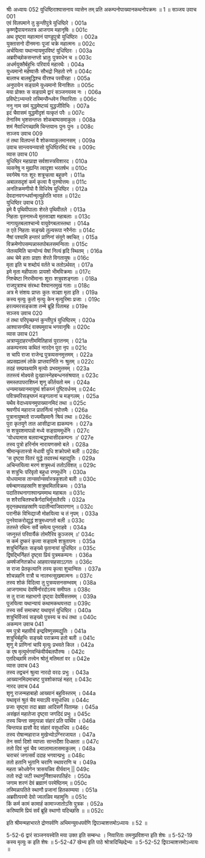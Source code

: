 श्रीः
अध्यायः 052
युधिष्ठिराश्वासनाय व्यासेन तम् प्रति अकम्पनोपाख्यानकथनोपक्रमः ॥ 1 ॥
सञ्जय उवाच 	001  
एवं विलपमाने तु कुन्तीपुत्रे युधिष्ठिरे ।	001a  
कृष्णद्वैपायनस्तत्र आजगाम महानृषिः ॥	001c  
अथ दृष्ट्वा महात्मानं पाण्डुपुत्रो युधिष्ठिरः ।	002a  
युक्तासनो दीनमनाः पूजां चक्रे महात्मनः ॥	002c  
अर्चयित्वा यथान्यायमुपविष्टं युधिष्ठिरः ।	003a  
अब्रवीच्छोकसन्तप्तो भ्रातुः पुत्रवधेन च ॥	003c  
अधर्मयुक्तैर्बहुभिः परिवार्य महारथैः ।	004a  
युध्यमानो महेष्वासैः सौभद्रो निहतो रणे ॥	004c  
बालश्च बालबुद्धिश्च वीरश्च परवीरहा ।	005a  
अनुपायेन सङ्ग्रामे युध्यमानो विनाशितः ॥	005c  
मया प्रोक्तः स सङ्ग्रामे द्वारं सञ्जनयस्व नः ।	006a  
प्रविष्टेऽभ्यन्तरे तस्मिन्सैन्धवेन निवारिताः ॥	006c  
ननु नाम समं युद्धमेष्टव्यं युद्धजीविभिः ।	007a  
इदं चैवासमं युद्धमीदृशं यत्कृतं परैः ॥	007c  
तेनास्मि भृशसन्तप्तः शोकबाष्पसमाकुलः ।	008a  
शमं नैवाधिगच्छामि चिन्तयानः पुनः पुनः ॥	008c  
सञ्जय उवाच 	009  
तं तथा विलपन्तं वै शोकव्याकुलमानसम् ।	009a  
उवाच सान्त्वयन्व्यासो युधिष्ठिरमिदं वचः ॥	009c  
व्यास उवाच 	010  
युधिष्ठिर महाप्राज्ञ सर्वशास्त्रविशारद ।	010a  
व्यसनेषु न मुह्यन्ति त्वादृशा भरतर्षभ ॥	010c  
स्वर्गमेष गतः शूरः शत्रून्हत्वा बहून्रणे ।	011a  
अबालसदृशं कर्म कृत्वा वै पुरुषोत्तमः ॥	011c  
अनतिक्रमणीयो वै विधिरेष युधिष्ठिर ।	012a  
देवदानवगन्धर्वान्मृत्युर्हरति भारत ॥	012c  
युधिष्ठिर उवाच 	013  
इमे वै पृथिवीपालाः शेरते पृथिवीतले ।	013a  
निहताः पृतनामध्ये मृतसञ्ज्ञा महाबलाः ॥	013c  
नागायुतबलाश्चान्ये वायुवेगबलास्तथा ।	014a  
त एते निहताः सङ्ख्ये तुल्यरूपा नरैर्नराः ॥	014c  
नैषां पश्यामि हन्तारं प्राणिनां संयुगे क्वचित् ।	015a  
विक्रमेणोपसम्पन्नास्तपोबलसमन्विताः ॥	015c  
जेतव्यमिति चान्योन्यं येषां नित्यं हृदि स्थितम् ।	016a  
अथ चेमे हताः प्राज्ञाः शेरते विगतायुषः ॥	016c  
मृता इति च शब्दोयं वर्तते च ततोऽर्थवत् ।	017a  
इमे मृता महीपालाः प्रायशो भीमविक्रमाः ॥	017c  
निश्चेष्टा निरभीमानाः शूराः शत्रुवशङ्गताः ।	018a  
राजपुत्राश्च संरब्धा वैश्वानरमुखं गताः ॥	018c  
अत्र मे संशयः प्राप्तः कुतः सञ्ज्ञा मृता इति ।	019a  
कस्य मृत्युः कुतो मृत्युः केन मृत्युरिमाः प्रजाः ।	019c  
हरत्यमरसङ्काश तन्मे ब्रूहि पितामह ॥	019e  
सञ्जय उवाच 	020  
तं तथा परिपृच्छन्तं कुन्तीपुत्रं युधिष्ठिरम् ।	020a  
आश्वासनमिदं वाक्यमुवाच भगवानृषिः ॥	020c  
व्यास उवाच 	021  
अत्राप्युदाहरन्तीममितिहासं पुरातनम् ।	021a  
अकम्पनस्य कथितं नारदेन पुरा नृप ॥	021c  
स चापि राजा राजेन्द्र पुत्रव्यसनमुत्तमम् ।	022a  
अप्रसह्यतमं लोके प्राप्तवानिति नः श्रुतम् ॥	022c  
तदहं सम्प्रवक्ष्यामि मृत्योः प्रभवमुत्तमम् ।	023a  
ततस्त्वं मोक्ष्यसे दुःखात्स्नेहबन्धनसंश्रयात् ॥	023c  
समस्तपापराशिघ्नं शृणु कीर्तयतो मम ।	024a  
धन्यमाख्यानमायुष्यं शोकघ्नं पुष्टिवर्धनम् ॥	024c  
पवित्रमरिसङ्घघ्नं मङ्गलानां च मङ्गलम् ।	025a  
यथैव वेदाध्ययनमुपाख्यानमिदं तथा ॥	025c  
श्रवणीयं महाराज प्रातर्नित्यं नृपोत्तमैः ।	026a  
पुत्रानायुष्मतो राज्यमीहमानैः श्रियं तथा ॥	026c  
पुरा कृतयुगे तात आसीद्राजा ह्यकम्पनः ।	027a  
स शत्रुवशमापन्नो मध्ये सङ्ग्राममूर्धनि ।	027c  
\'योधयामास बलवान्बद्धश्चासीदकम्पनः ॥\'	027e  
तस्य पुत्रो हरिर्नाम नारायणसमो बले ।	028a  
श्रीमान्कृतास्त्रो मेधावी युधि शक्रोपमो बली ॥	028c  
\'स दृष्ट्वा पितरं युद्धे तदवस्थं महाद्युतिः ।	029a  
अचिन्तयित्वा मरणं शत्रुमध्यं ततोऽविशत् ॥	029c  
स शत्रुभिः परिवृतो बहुधा रणमूर्धनि ।	030a  
योधयामास तान्सर्वान्सर्वास्त्रकुशलो बली ॥	030c  
वर्षन्बाणसहस्राणि शत्रुष्वमितविक्रमः ।	031a  
पदातिरथनागाश्वान्प्रममाथ महाबलः ॥	031c  
स शरैराचितश्चक्रैर्गदाभिर्मुसलैरपि ।	032a  
मृद्नन्रथसहस्राणि पदातीन्वाजिवारणान् ॥	032c  
परानीकं विभिद्याजौ मोक्षयित्वा च तं नृपम् ।	033a  
पुनरेवाकरोद्युद्धं शत्रुमध्यगतो बली ॥	033c  
ततस्ते रथिनः सर्वे समेत्य पुनराहवे ।	034a  
जघ्नुस्तं परिवार्यैकं तोमरैरिव कुञ्जरम् ॥\'	034c  
स कर्म दुष्करं कृत्वा सङ्ग्रामे शत्रुतापनः ।	035a  
शत्रुभिर्निहतः सङ्ख्ये पृतानायां युधिष्ठिर ॥	035c  
द्विषद्भिर्निहतं दृष्ट्वा प्रियं पुत्रमकम्पनः ।	036a  
अमर्षजनितक्रोध आहवात्सहसाऽऽगतः ॥	036c  
स राजा प्रेतकृत्यानि तस्य कृत्वा शुचान्वितः ।	037a  
शोचन्नहनि रात्रौ च नालभत्सुखमात्मनः ॥	037c  
तस्य शोकं विदित्वा तु पुत्रव्यसनसम्भवम् ।	038a  
आजगामाथ देवर्षिर्नारदोऽस्य समीपतः ॥	038c  
स तु राजा महाभागो दृष्ट्वा देवर्षिसत्तमम् ।	039a  
पूजयित्वा यथान्यायं कथामकथयत्तदा ॥	039c  
तस्य सर्वं समाचष्ट यथावृत्तं युधिष्ठिर ।	040a  
शत्रुभिर्विजयं सङ्ख्ये पुत्रस्य च वधं तथा ॥	040c  
अकम्पन उवाच 	041  
मम पुत्रो महावीर्य इन्द्रविष्णुसमद्युतिः ।	041a  
शत्रुभिर्बहुभिः सङ्ख्ये पराक्रम्य हतो बली ॥	041c  
शृणु मे प्राणिनां चापि मृत्युः प्रभवते किल ।	042a  
क एष मृत्युर्भगवन्किंवीर्यबलपौरुषः ।	042c  
एतदिच्छामि तत्त्वेन श्रोतुं मतिमतां वर ॥	042e  
व्यास उवाच 	043  
तस्य तद्वचनं श्रुत्वा नारदो वरदः प्रभुः ।	043a  
आख्यानमिदमाचष्ट पुत्रशोकापहं महत् ॥	043c  
नारद उवाच 	044  
शृणु राजन्महाबाहो आख्यानं बहुविस्तरम् ।	044a  
यथावृत्तं श्रुतं चैव मयाऽपि वसुधाधिप ॥	044c  
प्रजाः सृष्ट्वा तदा ब्रह्मा आदिसर्गे पितामहः ।	045a  
असंहृतं महातेजा दृष्ट्वा जगदिदं प्रभुः ॥	045c  
तस्य चिन्ता समुत्पन्ना संहारं प्रति पार्थिव ।	046a  
चिन्तयन्न ह्यसौ वेद संहारं वसुधाधिप ॥	046c  
तस्य रोषान्महाराज मुखेभ्योऽग्निरजायत ।	047a  
तेन सर्वा दिशो व्याप्ताः सान्तर्देशा दिधक्षता ॥	047c  
ततो दिवं भुवं चैव ज्वालामालासमाकुलम् ।	048a  
चराचरं जगत्सर्वं ददाह भगवान्प्रभुः ॥	048c  
ततो हतानि भूतानि चराणि स्थावराणि च ।	049a  
महता क्रोधवेगेन त्रासयन्निव वीर्यवान् ||	049c  
ततो रुद्रो जटी स्थाणुर्निशाचरपतिर्हरः ।	050a  
जगाम शरणं देवं ब्रह्माणं परमेष्ठिनम् ॥	050c  
तस्मिन्नापतिते स्थाणौ प्रजानां हितकाम्यया ।	051a  
अब्रवीत्परमो देवो ज्वलन्निव महामुनिः ॥	051c  
किं कर्म कामं कामार्ह कामाज्जातोऽसि पुत्रक ।	052a  
करिष्यामि प्रियं सर्वं ब्रूहि स्थाणो यदिच्छसि ॥ ॥	052c  

इति श्रीमन्महाभारते द्रोणपर्वणि अभिमन्युवधपर्वणि द्विपञ्चाशत्तमोऽध्यायः ॥ 52 ॥

5-52-6 द्वारं सञ्जनयस्वेति मया उक्त इति सम्बन्धः । निवारिताः तमनुप्रविशन्त इति शेषः ॥ 5-52-19 कस्य मृत्युः क इति शेषः ॥ 5-52-47 खेभ्य इति पाठे श्रोत्रादिच्छिद्रेभ्यः ॥ 5-52-52 द्विपञ्चाशत्तमोऽध्यायः ॥	
